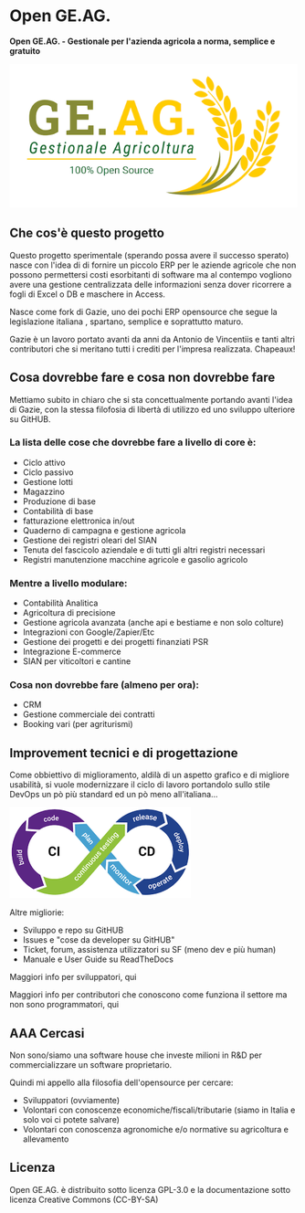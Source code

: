 # Open GE.AG.
**Open GE.AG. - Gestionale per l'azienda agricola a norma, semplice e gratuito**

![Logo GE.AG.](.github/geag-logo-main.png)

## Che cos'è questo progetto
Questo progetto sperimentale (sperando possa avere il successo sperato) nasce con l'idea di
di fornire un piccolo ERP per le aziende agricole che non possono permettersi costi esorbitanti 
di software ma al contempo vogliono avere una gestione centralizzata delle informazioni senza
dover ricorrere a fogli di Excel o DB e maschere in Access.

Nasce come fork di Gazie, uno dei pochi ERP opensource che segue la legislazione italiana
, spartano, semplice e soprattutto maturo.

Gazie è un lavoro portato avanti da anni da Antonio de Vincentiis e tanti altri contributori
che si meritano tutti i crediti per l'impresa realizzata. Chapeaux!

## Cosa dovrebbe fare e cosa non dovrebbe fare
Mettiamo subito in chiaro che si sta concettualmente portando avanti l'idea di Gazie, con la stessa filofosia di libertà
di utilizzo ed uno sviluppo ulteriore su GitHUB.

### La lista delle cose che dovrebbe fare a livello di core è:
* Ciclo attivo
* Ciclo passivo
* Gestione lotti
* Magazzino
* Produzione di base
* Contabilità di base
* fatturazione elettronica in/out
* Quaderno di campagna e gestione agricola
* Gestione dei registri oleari del SIAN
* Tenuta del fascicolo aziendale e di tutti gli altri registri necessari
* Registri manutenzione macchine agricole e gasolio agricolo

### Mentre a livello modulare:
* Contabilità Analitica
* Agricoltura di precisione
* Gestione agricola avanzata (anche api e bestiame e non solo colture)
* Integrazioni con Google/Zapier/Etc
* Gestione dei progetti e dei progetti finanziati PSR
* Integrazione E-commerce
* SIAN per viticoltori e cantine

### Cosa non dovrebbe fare (almeno per ora):
* CRM
* Gestione commerciale dei contratti
* Booking vari (per agriturismi)

## Improvement tecnici e di progettazione
Come obbiettivo di miglioramento, aldilà di un aspetto grafico e di migliore usabilità,
si vuole modernizzare il ciclo di lavoro portandolo sullo stile DevOps un pò più standard ed un pò meno all'italiana...

![DevOps](.github/devops.png)

Altre migliorie:
* Sviluppo e repo su GitHUB
* Issues e "cose da developer su GitHUB"
* Ticket, forum, assistenza utilizzatori su SF (meno dev e più human)
* Manuale e User Guide su ReadTheDocs

Maggiori info per sviluppatori, qui

Maggiori info per contributori che conoscono come funziona il settore ma non sono programmatori, qui 

## AAA Cercasi
Non sono/siamo una software house che investe milioni in R&D per commercializzare un software proprietario.

Quindi mi appello alla filosofia dell'opensource per cercare:

* Sviluppatori (ovviamente)
* Volontari con conoscenze economiche/fiscali/tributarie (siamo in Italia e solo voi ci potete salvare)
* Volontari con conoscenza agronomiche e/o normative su agricoltura e allevamento

## Licenza
Open GE.AG. è distribuito sotto licenza GPL-3.0 e la documentazione sotto licenza Creative Commons (CC-BY-SA)

